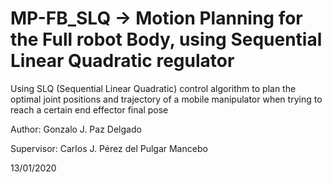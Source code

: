 # MP-FB_SLQ -> Motion Planning for the Full robot Body, using Sequential Linear Quadratic regulator
Using SLQ (Sequential Linear Quadratic) control algorithm to plan the optimal joint positions and trajectory of a mobile manipulator when trying to reach a certain end effector final pose

Author: Gonzalo J. Paz Delgado

Supervisor: Carlos J. Pérez del Pulgar Mancebo

13/01/2020
